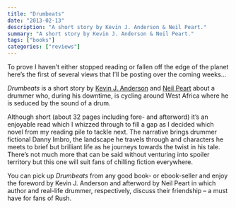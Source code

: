 ```yaml
---
title: "Drumbeats"
date: "2013-02-13"
description: "A short story by Kevin J. Anderson & Neil Peart."
summary: "A short story by Kevin J. Anderson & Neil Peart."
tags: ["books"]
categories: ["reviews"]
---
```


To prove I haven’t either stopped reading or fallen off the edge of the planet here’s the first of several views that I’ll be posting over the coming weeks…

*Drumbeats* is a short story by [Kevin J. Anderson](https://wordfire.com/) and [Neil Peart](https://neilpeart.net/) about a drummer who, during his downtime, is cycling around West Africa where he is seduced by the sound of a drum.

Although short (about 32 pages including fore- and afterword) it’s an enjoyable read which I whizzed through to fill a gap as I decided which novel from my reading pile to tackle next. The narrative brings drummer fictional Danny Imbro, the landscape he travels through and characters he meets to brief but brilliant life as he journeys towards the twist in his tale. There’s not much more that can be said without venturing into spoiler territory but this one will suit fans of chilling fiction everywhere.

You can pick up *Drumbeats* from any good book- or ebook-seller and enjoy the foreword by Kevin J. Anderson and afterword by Neil Peart in which author and real-life drummer, respectively, discuss their friendship – a must have for fans of Rush.
